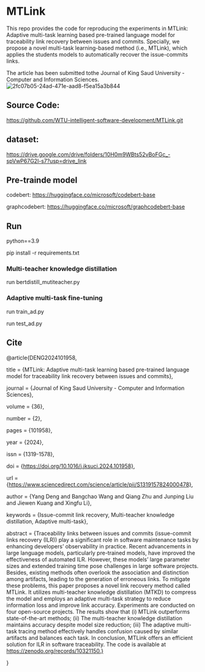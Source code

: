 # MTLink


This repo provides the code for reproducing the experiments in MTLink: Adaptive multi-task learning based pre-trained language model for traceability link recovery between issues and commits. Specially, we propose a novel multi-task learning-based method (i.e., MTLink), which applies the students models to automatically recover the issue-commits links.

The article has been submitted tothe Journal of King Saud University - Computer and Information Sciences.
![2fc07b05-24ad-471e-aad8-f5ea15a3b844](https://github.com/user-attachments/assets/e275dbab-1ff4-4e1a-9745-537521b96318)



## Source Code: 
https://github.com/WTU-intelligent-software-development/MTLink.git

## dataset:

https://drive.google.com/drive/folders/10H0m9WBts52vBoFGc_-spVwP67G2l-s7?usp=drive_link

## Pre-trainde model

codebert: https://huggingface.co/microsoft/codebert-base

graphcodebert: https://huggingface.co/microsoft/graphcodebert-base

## Run
python==3.9

pip install -r requirements.txt

### Multi-teacher knowledge distillation

run bertdistill_mutiteacher.py

### Adaptive multi-task fine-tuning
run train_ad.py

run test_ad.py


## Cite
@article{DENG2024101958,

title = {MTLink: Adaptive multi-task learning based pre-trained language model for traceability link recovery between issues and commits},

journal = {Journal of King Saud University - Computer and Information Sciences},

volume = {36},

number = {2},

pages = {101958},

year = {2024},

issn = {1319-1578},

doi = {https://doi.org/10.1016/j.jksuci.2024.101958},

url = {https://www.sciencedirect.com/science/article/pii/S1319157824000478},

author = {Yang Deng and Bangchao Wang and Qiang Zhu and Junping Liu and Jiewen Kuang and Xingfu Li},

keywords = {Issue-commit link recovery, Multi-teacher knowledge distillation, Adaptive multi-task},

abstract = {Traceability links between issues and commits (issue-commit links recovery (ILR)) play a significant role in software maintenance tasks by enhancing developers’ observability in practice. Recent advancements in large language models, particularly pre-trained models, have improved the effectiveness of automated ILR. However, these models’ large parameter sizes and extended training time pose challenges in large software projects. Besides, existing methods often overlook the association and distinction among artifacts, leading to the generation of erroneous links. To mitigate these problems, this paper proposes a novel link recovery method called MTLink. It utilizes multi-teacher knowledge distillation (MTKD) to compress the model and employs an adaptive multi-task strategy to reduce information loss and improve link accuracy. Experiments are conducted on four open-source projects. The results show that (i) MTLink outperforms state-of-the-art methods; (ii) The multi-teacher knowledge distillation maintains accuracy despite model size reduction; (iii) The adaptive multi-task tracing method effectively handles confusion caused by similar artifacts and balances each task. In conclusion, MTLink offers an efficient solution for ILR in software traceability. The code is available at https://zenodo.org/records/10321150.}

}


